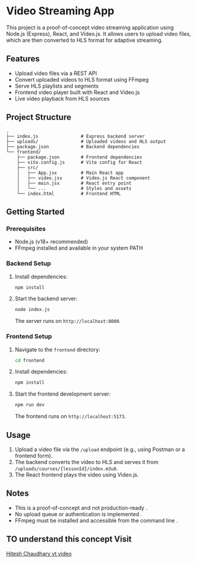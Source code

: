 # Video Streaming App

This project is a proof-of-concept video streaming application using Node.js (Express), React, and Video.js. It allows users to upload video files, which are then converted to HLS format for adaptive streaming.

## Features

- Upload video files via a REST API
- Convert uploaded videos to HLS format using FFmpeg
- Serve HLS playlists and segments
- Frontend video player built with React and Video.js
- Live video playback from HLS sources

## Project Structure

```
.
├── index.js                # Express backend server
├── uploads/                # Uploaded videos and HLS output
├── package.json            # Backend dependencies
└── frontend/
    ├── package.json        # Frontend dependencies
    ├── vite.config.js      # Vite config for React
    ├── src/
    │   ├── App.jsx         # Main React app
    │   ├── video.jsx       # Video.js React component
    │   ├── main.jsx        # React entry point
    │   └── ...             # Styles and assets
    └── index.html          # Frontend HTML
```

## Getting Started

### Prerequisites

- Node.js (v18+ recommended)
- FFmpeg installed and available in your system PATH

### Backend Setup

1. Install dependencies:

   ```sh
   npm install
   ```

2. Start the backend server:

   ```sh
   node index.js
   ```

   The server runs on `http://localhost:8000`.

### Frontend Setup

1. Navigate to the `frontend` directory:

   ```sh
   cd frontend
   ```

2. Install dependencies:

   ```sh
   npm install
   ```

3. Start the frontend development server:

   ```sh
   npm run dev
   ```

   The frontend runs on `http://localhost:5173`.

## Usage

1. Upload a video file via the `/upload` endpoint (e.g., using Postman or a frontend form).
2. The backend converts the video to HLS and serves it from `/uploads/courses/{lessonId}/index.m3u8`.
3. The React frontend plays the video using Video.js.

## Notes

- This is a proof-of-concept and not production-ready .
- No upload queue or authentication is implemented .
- FFmpeg must be installed and accessible from the command line .
  

## TO understand this concept Visit 
[Hitesh Chaudhary yt video ](https://www.youtube.com/watch?v=Hn0uZwjghng&t=3857s)

 


